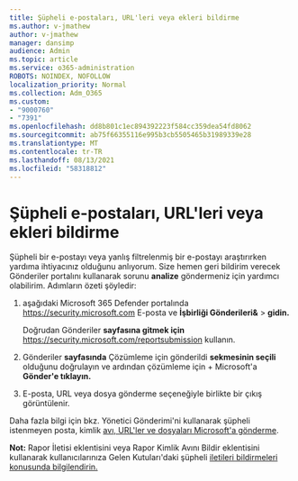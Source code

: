 ```yaml
---
title: Şüpheli e-postaları, URL'leri veya ekleri bildirme
ms.author: v-jmathew
author: v-jmathew
manager: dansimp
audience: Admin
ms.topic: article
ms.service: o365-administration
ROBOTS: NOINDEX, NOFOLLOW
localization_priority: Normal
ms.collection: Adm_O365
ms.custom:
- "9000760"
- "7391"
ms.openlocfilehash: dd8b801c1ec894392223f584cc359dea54fd8062
ms.sourcegitcommit: ab75f66355116e995b3cb5505465b31989339e28
ms.translationtype: MT
ms.contentlocale: tr-TR
ms.lasthandoff: 08/13/2021
ms.locfileid: "58318812"
---
```

# <a name="report-suspicious-emails-urls-or-attachments"></a>Şüpheli e-postaları, URL'leri veya ekleri bildirme

Şüpheli bir e-postayı veya yanlış filtrelenmiş bir e-postayı araştırırken yardıma ihtiyacınız olduğunu anlıyorum. Size hemen geri bildirim verecek Gönderiler portalını kullanarak sorunu **analize** göndermeniz için yardımcı olabilirim. Adımların özeti şöyledir:

1. aşağıdaki Microsoft 365 Defender portalında <https://security.microsoft.com> E-posta ve **İşbirliği Gönderileri&** \> **gidin.**

   Doğrudan Gönderiler **sayfasına gitmek için** <https://security.microsoft.com/reportsubmission> kullanın.

2. Gönderiler **sayfasında** Çözümleme için gönderildi **sekmesinin seçili** olduğunu doğrulayın ve ardından çözümleme için + Microsoft'a **Gönder'e tıklayın.**

3. E-posta, URL veya dosya gönderme seçeneğiyle birlikte bir çıkış görüntülenir.

Daha fazla bilgi için bkz. Yönetici Gönderimi'ni kullanarak şüpheli istenmeyen posta, kimlik [avı, URL'ler ve dosyaları Microsoft'a gönderme](https://docs.microsoft.com/microsoft-365/security/office-365-security/admin-submission).

**Not:** Rapor İletisi eklentisini veya Rapor Kimlik Avını Bildir eklentisini kullanarak kullanıcılarınıza Gelen Kutuları'daki şüpheli [iletileri bildirmeleri konusunda bilgilendirin.](https://docs.microsoft.com/microsoft-365/security/office-365-security/enable-the-report-message-add-in)
